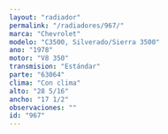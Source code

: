 ```yaml
---
layout: "radiador"
permalink: "/radiadores/967/"
marca: "Chevrolet"
modelo: "C3500, Silverado/Sierra 3500"
ano: "1978"
motor: "V8 350"
transmision: "Estándar"
parte: "63064"
clima: "Con clima"
alto: "28 5/16"
ancho: "17 1/2"
observaciones: ""
id: "967"
---
```


